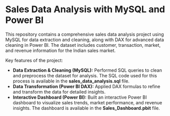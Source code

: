 # Sales Data Analysis with MySQL and Power BI

This repository contains a comprehensive sales data analysis project using MySQL for data extraction and cleaning, along with DAX for advanced data cleaning in Power BI. The dataset includes customer, transaction, market, and revenue information for the Indian sales market.

Key features of the project:
- **Data Extraction & Cleaning (MySQL):** Performed SQL queries to clean and preprocess the dataset for analysis. The SQL code used for this process is available in the **sales_data_analysis.sql** file.
- **Data Transformation (Power BI DAX):** Applied DAX formulas to refine and transform the data for detailed insights.
- **Interactive Dashboard (Power BI):** Built an interactive Power BI dashboard to visualize sales trends, market performance, and revenue insights. The dashboard is available in the **Sales_Dashboard.pbit** file.
